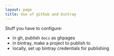 ```yaml
---
layout: page
title: Use of github and bintray
---
```



Stuff you have to configure:


-   in gh, publish `docs` as ghpages
-   in bintray, make a project to publish to
-   locally, set up bintray credentials for publishing
